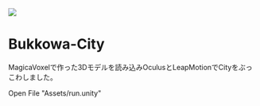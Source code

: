 <img src="https://raw.githubusercontent.com/mnshey/Bukkowa-City/master/image.png">

# Bukkowa-City
MagicaVoxelで作った3Dモデルを読み込みOculusとLeapMotionでCityをぶっこわしました。

Open File "Assets/run.unity"

